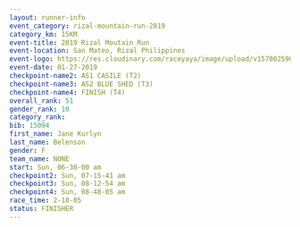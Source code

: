 ```yaml
---
layout: runner-info 
event_category: rizal-mountain-run-2019 
category_km: 15KM 
event-title: 2019 Rizal Moutain Run 
event-location: San Mateo, Rizal Philippines 
event-logo: https://res.cloudinary.com/raceyaya/image/upload/v1570025909/logo/rizal-mountain_gkfete.jpg 
event-date: 01-27-2019 
checkpoint-name2: AS1 CASILE (T2) 
checkpoint-name3: AS2 BLUE SHED (T3) 
checkpoint-name4: FINISH (T4) 
overall_rank: 51
gender_rank: 10
category_rank: 
bib: 15094
first_name: Jane Kurlyn
last_name: Belenson
gender: F
team_name: NONE
start: Sun, 06-30-00 am
checkpoint2: Sun, 07-15-41 am
checkpoint3: Sun, 08-12-54 am
checkpoint4: Sun, 08-48-05 am
race_time: 2-18-05
status: FINISHER
---
```

